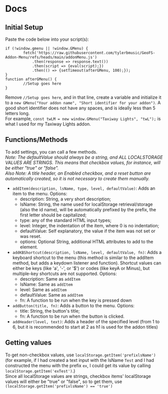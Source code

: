 # Docs
## Initial Setup
Paste the code below into your script(s):
```
if (!window.gmenu || !window.GMenu) {
        fetch('https://raw.githubusercontent.com/tylerbmusic/GeoFS-Addon-Menu/refs/heads/main/addonMenu.js')
            .then(response => response.text())
            .then(script => {eval(script);})
            .then(() => {setTimeout(afterGMenu, 100);});
}
function afterGMenu() {
        //Setup goes here
}
```
Remove `//Setup goes here`, and in that line, create a variable and initialize it to a `new GMenu("Your addon name", "Short identifier for your addon")`. A good short identifier does not have any spaces, and is ideally less than 5 letters long.  
For example, `const twLM = new window.GMenu("Taxiway Lights", "twL");` is what I used for my Taxiway Lights addon.
## Functions/Methods
To add settings, you can call a few methods.  
*Note: The defaultValue should always be a string, and ALL LOCALSTORAGE VALUES ARE STRINGS. This means that checkbox values, for instance, will be either "true" or "false".*    
*Also Note: A title header, an Enabled checkbox, and a reset button are automatically created, so it is not necessary to create them manually.*
* `addItem(description, lsName, type, level, defaultValue)`: Adds an item to the menu. Options:  
  * description: String, a very short description;  
  * lsName: String, the name used for localStorage retrieval/storage (also the id name), will be automatically prefixed by the prefix, the first letter should be capitalized;  
  * type: any of the standard HTML input types;  
  * level: Integer, the indentation of the item, where 0 is no indentation;  
  * defaultValue: Self explanatory, the value if the item was not set or was reset.
  * options: Optional String, additional HTML attributes to add to the element.
* `addKBShortcut(description, lsName, level, defaultValue, fn)`: Adds a keyboard shortcut to the menu (this method is similar to the addItem method, but adds a keydown listener and function). Shortcut values can either be keys (like 'a', '-', or '$') or codes (like keyA or Minus), but multiple-key shortcuts are not supported. Options:  
  * description: Same as `addItem`
  * lsName: Same as `addItem`
  * level: Same as `addItem`
  * defaultValue: Same as `addItem`
  * fn: A function to be run when the key is pressed down
* `addButton(title, fn)`: Adds a button to the menu. Options:  
  * title: String, the button's title;
  * fn: A function to be run when the button is clicked.  
* `addHeader(level, text)`: Adds a header of the specified level (from 1 to 6, but it is recommended to start at 2 as h1 is used for the addon titles)  
## Getting values
To get non-checkbox values, use `localStorage.getItem('prefixlsName')` (for example, if I had created a text input with the lsName `Test` and I had constructed the menu with the prefix `ex`, I could get its value by calling `localStorage.getItem('exTest')`.)  
Since all localStorage values are strings, checkbox items' localStorage values will either be "true" or "false", so to get them, use `(localStorage.getItem('prefixlsName') == 'true')`
